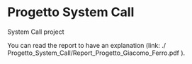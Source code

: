 # Progetto System Call

System Call project

You can read the report to have an explanation (link: ./ Progetto_System_Call/Report_Progetto_Giacomo_Ferro.pdf ).



